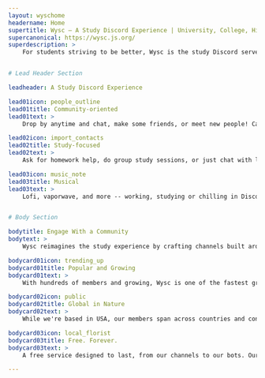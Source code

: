 ```yaml
---
layout: wyschome
headername: Home
supertitle: Wysc – A Study Discord Experience | University, College, High School Students
supercanonical: https://wysc.js.org/
superdescription: >
    For students striving to be better, Wysc is the study Discord server that delivers a cohesive, global online studying experience as the premier edu-social cafe based Discord server -- whether you're in high school, university, or graduate.


# Lead Header Section

leadheader: A Study Discord Experience

lead01icon: people_outline
lead01title: Community-oriented
lead01text: >
    Drop by anytime and chat, make some friends, or meet new people! Casual and free, we're always open to discussions, voice chats, and memes 😍

lead02icon: import_contacts
lead02title: Study-focused
lead02text: >
    Ask for homework help, do group study sessions, or just chat with like-minded students! Find companionship as comrades in school and higher education 📚

lead03icon: music_note
lead03title: Musical
lead03text: >
    Lofi, vaporwave, and more -- working, studying or chilling in Discord has never been easier with fresh music delivered by curated feeds daily 🎧


# Body Section

bodytitle: Engage With a Community
bodytext: >
    Wysc reimagines the study experience by crafting channels built around being productive, without the stressful atmosphere of other study Discord servers

bodycard01icon: trending_up
bodycard01title: Popular and Growing
bodycard01text: >
    With hundreds of members and growing, Wysc is one of the fastest growing online study environments on the Internet! Find your niche here, or take a leap of faith and start your own.

bodycard02icon: public
bodycard02title: Global in Nature
bodycard02text: >
    While we're based in USA, our members span across countries and continents, from Europe to Australia! Your nationality doesn't matter -- what does is your presence :)

bodycard03icon: local_florist
bodycard03title: Free. Forever.
bodycard03text: >
    A free service designed to last, from our channels to our bots. Our finances are rock-solid and all resources are open-source. We're in this with you for the long haul. <a href="docs?brand">Read more</a>

---
```

